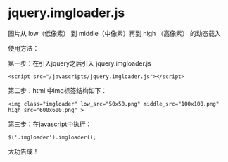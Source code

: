 # jquery.imgloader.js

图片从 low（低像素） 到 middle（中像素）再到 high （高像素） 的动态载入

使用方法：

第一步：在引入jquery之后引入 jquery.imgloader.js 

```
<script src="/javascripts/jquery.imgloader.js"></script>
```

第二步：html 中img标签结构如下：

```
<img class="imgloader" low_src="50x50.png" middle_src="100x100.png" high_src="600x600.png" >
```

第三步：在javascript中执行：

```
$('.imgloader').imgloader();
```

大功告成！
